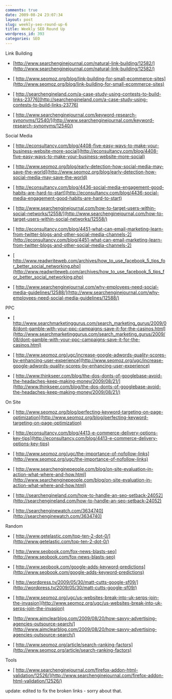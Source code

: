 ```yaml
---
comments: true
date: 2009-08-24 23:07:34
layout: post
slug: weekly-seo-round-up-6
title: Weekly SEO Round Up
wordpress_id: 393
categories: SEO
---
```


Link Building



	
  * [http://www.searchenginejournal.com/natural-link-building/12582/](http://www.searchenginejournal.com/natural-link-building/12582/)

	
  * [ http://www.seomoz.org/blog/link-building-for-small-ecommerce-sites](http://www.seomoz.org/blog/link-building-for-small-ecommerce-sites)

	
  * [ http://searchengineland.com/a-case-study-using-contests-to-build-links-23776](http://searchengineland.com/a-case-study-using-contests-to-build-links-23776)

	
  * [ http://www.searchenginejournal.com/keyword-research-synonyms/12540/](http://www.searchenginejournal.com/keyword-research-synonyms/12540/)


Social Media

	
  * [ http://econsultancy.com/blog/4408-five-easy-ways-to-make-your-business-website-more-social](http://econsultancy.com/blog/4408-five-easy-ways-to-make-your-business-website-more-social)

	
  * [ http://www.seomoz.org/blog/early-detection-how-social-media-may-save-the-world](http://www.seomoz.org/blog/early-detection-how-social-media-may-save-the-world)

	
  * [ http://econsultancy.com/blog/4436-social-media-engagement-good-habits-are-hard-to-start](http://econsultancy.com/blog/4436-social-media-engagement-good-habits-are-hard-to-start)

	
  * [ http://www.searchenginejournal.com/how-to-target-users-within-social-networks/12558/](http://www.searchenginejournal.com/how-to-target-users-within-social-networks/12558/)

	
  * [ http://econsultancy.com/blog/4451-what-can-email-marketing-learn-from-twitter-blogs-and-other-social-media-channels-2](http://econsultancy.com/blog/4451-what-can-email-marketing-learn-from-twitter-blogs-and-other-social-media-channels-2)

	
  * [ http://www.readwriteweb.com/archives/how_to_use_facebook_5_tips_for_better_social_networking.php](http://www.readwriteweb.com/archives/how_to_use_facebook_5_tips_for_better_social_networking.php)

	
  * [ http://www.searchenginejournal.com/why-employees-need-social-media-guidelines/12588/](http://www.searchenginejournal.com/why-employees-need-social-media-guidelines/12588/)


PPC

	
  * [ http://www.searchmarketinggurus.com/search_marketing_gurus/2009/08/dont-gamble-with-your-ppc-campaigns-save-it-for-the-casinos.html](http://www.searchmarketinggurus.com/search_marketing_gurus/2009/08/dont-gamble-with-your-ppc-campaigns-save-it-for-the-casinos.html)

	
  * [ http://www.seomoz.org/ugc/increase-google-adwords-quality-scores-by-enhancing-user-experience](http://www.seomoz.org/ugc/increase-google-adwords-quality-scores-by-enhancing-user-experience)

	
  * [ http://www.thinkseer.com/blog/the-dos-donts-of-googlebase-avoid-the-headaches-keep-making-money/2009/08/21/](http://www.thinkseer.com/blog/the-dos-donts-of-googlebase-avoid-the-headaches-keep-making-money/2009/08/21/)


On Site

	
  * [ http://www.seomoz.org/blog/perfecting-keyword-targeting-on-page-optimization](http://www.seomoz.org/blog/perfecting-keyword-targeting-on-page-optimization)

	
  * [ http://econsultancy.com/blog/4413-e-commerce-delivery-options-key-tips](http://econsultancy.com/blog/4413-e-commerce-delivery-options-key-tips)

	
  * [ http://www.seomoz.org/ugc/the-importance-of-nofollow-links](http://www.seomoz.org/ugc/the-importance-of-nofollow-links)

	
  * [ http://www.searchenginepeople.com/blog/on-site-evaluation-in-action-what-where-and-how.html](http://www.searchenginepeople.com/blog/on-site-evaluation-in-action-what-where-and-how.html)

	
  * [ http://searchengineland.com/how-to-handle-an-seo-setback-24052](http://searchengineland.com/how-to-handle-an-seo-setback-24052)

	
  * [ http://searchenginewatch.com/3634740](http://searchenginewatch.com/3634740)


Random

	
  * [ http://www.getelastic.com/top-ten-2-dot-0/](http://www.getelastic.com/top-ten-2-dot-0/)

	
  * [ http://www.seobook.com/fox-news-blasts-seo](http://www.seobook.com/fox-news-blasts-seo)

	
  * [ http://www.seobook.com/google-adds-keyword-predictions](http://www.seobook.com/google-adds-keyword-predictions)

	
  * [ http://wordpress.tv/2009/05/30/matt-cutts-google-sf09/](http://wordpress.tv/2009/05/30/matt-cutts-google-sf09/)

	
  * [ http://www.seomoz.org/ugc/us-websites-break-into-uk-serps-join-the-invasion](http://www.seomoz.org/ugc/us-websites-break-into-uk-serps-join-the-invasion)

	
  * [http://www.aimclearblog.com/2009/08/20/how-savvy-advertising-agencies-outsource-search/](http://www.aimclearblog.com/2009/08/20/how-savvy-advertising-agencies-outsource-search/)

	
  * [ http://www.seomoz.org/article/search-ranking-factors](http://www.seomoz.org/article/search-ranking-factors)


Tools

	
  * [ http://www.searchenginejournal.com/firefox-addon-html-validation/12526/](http://www.searchenginejournal.com/firefox-addon-html-validation/12526/)


update: edited to fix the broken links - sorry about that.
